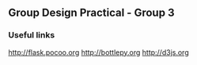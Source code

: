## Group Design Practical - Group 3

### Useful links
http://flask.pocoo.org
http://bottlepy.org
http://d3js.org
